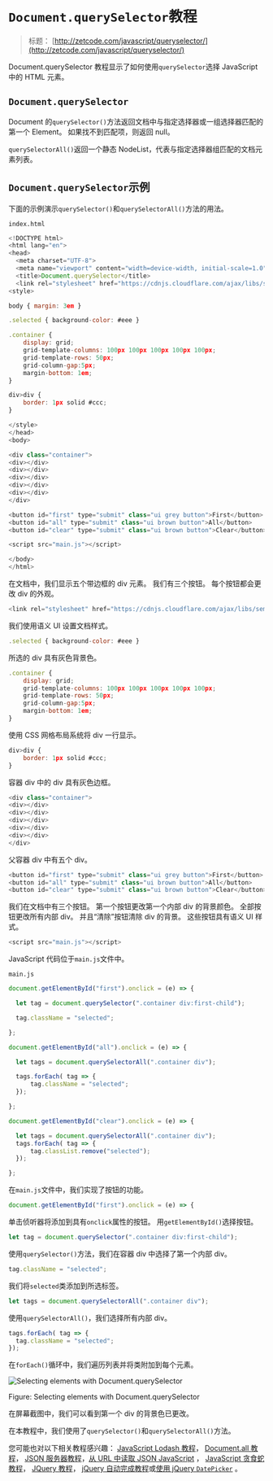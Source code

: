 # `Document.querySelector`教程

> 标题： [http://zetcode.com/javascript/queryselector/](http://zetcode.com/javascript/queryselector/)

Document.querySelector 教程显示了如何使用`querySelector`选择 JavaScript 中的 HTML 元素。

## `Document.querySelector`

Document 的`querySelector()`方法返回文档中与指定选择器或一组选择器匹配的第一个 Element。 如果找不到匹配项，则返回 null。

`querySelectorAll()`返回一个静态 NodeList，代表与指定选择器组匹配的文档元素列表。

## `Document.querySelector`示例

下面的示例演示`querySelector()`和`querySelectorAll()`方法的用法。

`index.html`

```js
<!DOCTYPE html>
<html lang="en">
<head>
  <meta charset="UTF-8">
  <meta name="viewport" content="width=device-width, initial-scale=1.0">
  <title>Document.querySelector</title>
  <link rel="stylesheet" href="https://cdnjs.cloudflare.com/ajax/libs/semantic-ui/2.3.1/components/button.min.css">
<style>

body { margin: 3em }

.selected { background-color: #eee }

.container {
    display: grid;
    grid-template-columns: 100px 100px 100px 100px 100px;
    grid-template-rows: 50px;
    grid-column-gap:5px;
    margin-bottom: 1em;
}

div>div {
    border: 1px solid #ccc;
}

</style>
</head>
<body>

<div class="container">
<div></div>
<div></div>
<div></div>
<div></div>
<div></div>
</div>

<button id="first" type="submit" class="ui grey button">First</button>
<button id="all" type="submit" class="ui brown button">All</button>
<button id="clear" type="submit" class="ui brown button">Clear</button>

<script src="main.js"></script>

</body>
</html>

```

在文档中，我们显示五个带边框的 div 元素。 我们有三个按钮。 每个按钮都会更改 div 的外观。

```js
<link rel="stylesheet" href="https://cdnjs.cloudflare.com/ajax/libs/semantic-ui/2.3.1/components/button.min.css">

```

我们使用语义 UI 设置文档样式。

```js
.selected { background-color: #eee }

```

所选的 div 具有灰色背景色。

```js
.container {
    display: grid;
    grid-template-columns: 100px 100px 100px 100px 100px;
    grid-template-rows: 50px;
    grid-column-gap:5px;
    margin-bottom: 1em;
}

```

使用 CSS 网格布局系统将 div 一行显示。

```js
div>div {
    border: 1px solid #ccc;
}

```

容器 div 中的 div 具有灰色边框。

```js
<div class="container">
<div></div>
<div></div>
<div></div>
<div></div>
<div></div>
</div>

```

父容器 div 中有五个 div。

```js
<button id="first" type="submit" class="ui grey button">First</button>
<button id="all" type="submit" class="ui brown button">All</button>
<button id="clear" type="submit" class="ui brown button">Clear</button>

```

我们在文档中有三个按钮。 第一个按钮更改第一个内部 div 的背景颜色。 全部按钮更改所有内部 div。 并且“清除”按钮清除 div 的背景。 这些按钮具有语义 UI 样式。

```js
<script src="main.js"></script>

```

JavaScript 代码位于`main.js`文件中。

`main.js`

```js
document.getElementById("first").onclick = (e) => {

  let tag = document.querySelector(".container div:first-child");

  tag.className = "selected";

};

document.getElementById("all").onclick = (e) => {

  let tags = document.querySelectorAll(".container div");

  tags.forEach( tag => {
      tag.className = "selected";
  });

};

document.getElementById("clear").onclick = (e) => {

  let tags = document.querySelectorAll(".container div");
  tags.forEach( tag => {
      tag.classList.remove("selected");
  });

};

```

在`main.js`文件中，我们实现了按钮的功能。

```js
document.getElementById("first").onclick = (e) => {

```

单击侦听器将添加到具有`onclick`属性的按钮。 用`getElementById()`选择按钮。

```js
let tag = document.querySelector(".container div:first-child");

```

使用`querySelector()`方法，我们在容器 div 中选择了第一个内部 div。

```js
tag.className = "selected";

```

我们将`selected`类添加到所选标签。

```js
let tags = document.querySelectorAll(".container div");

```

使用`querySelectorAll()`，我们选择所有内部 div。

```js
tags.forEach( tag => {
  tag.className = "selected";
});

```

在`forEach()`循环中，我们遍历列表并将类附加到每个元素。

![Selecting elements with Document.querySelector](img/60f90c9b4b693616edc483794c812072.jpg)

Figure: Selecting elements with Document.querySelector

在屏幕截图中，我们可以看到第一个 div 的背景色已更改。

在本教程中，我们使用了`querySelector()`和`querySelectorAll()`方法。

您可能也对以下相关教程感兴趣： [JavaScript Lodash 教程](/javascript/lodash/)， [Document.all 教程](/javascript/documentall/)， [JSON 服务器教程](/javascript/jsonserver/)，[从 URL 中读取 JSON JavaScript](/articles/javascriptjsonurl/) ， [JavaScript 贪食蛇教程](/javascript/snake/)， [JQuery 教程](/web/jquery/)， [jQuery 自动完成教程](/articles/jqueryautocomplete/)或[使用 jQuery `DatePicker`](/articles/jquerydatepicker/) 。